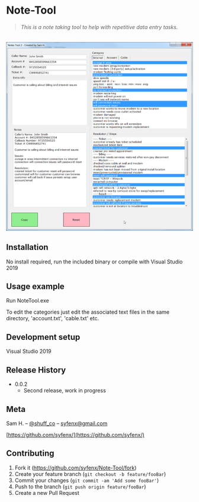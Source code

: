 # Note-Tool

>###### This is a note taking tool to help with repetitive data entry tasks.

![](screenshot.png)

## Installation

No install required, run the included binary or compile with Visual Studio 2019

## Usage example
Run NoteTool.exe

To edit the categories just edit the associated text files in the same directory, 'account.txt', 'cable.txt' etc.

## Development setup

Visual Studio 2019

## Release History

* 0.0.2
    * Second release, work in progress

## Meta

Sam H. – [@shuff_co](https://twitter.com/shuff_co) – syfenx@gmail.com

[https://github.com/syfenx/](https://github.com/syfenx/)

## Contributing

1. Fork it (<https://github.com/syfenx/Note-Tool/fork>)
2. Create your feature branch (`git checkout -b feature/fooBar`)
3. Commit your changes (`git commit -am 'Add some fooBar'`)
4. Push to the branch (`git push origin feature/fooBar`)
5. Create a new Pull Request